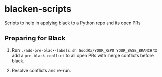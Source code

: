 # blacken-scripts

Scripts to help in applying black to a Python repo and its open PRs

## Preparing for Black

1. Run `./add-pre-black-labels.sh GoodRx/YOUR_REPO YOUR_BASE_BRANCH` to add a
   `pre-black-conflict` to all open PRs with merge conflicts before black.

2. Resolve conflicts and re-run.
